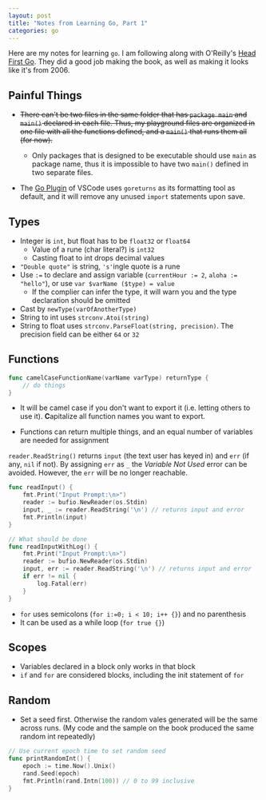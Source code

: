 ```yaml
---
layout: post
title: "Notes from Learning Go, Part 1"
categories: go 
---
```


Here are my notes for learning `go`. I am following along with O'Reilly's [Head First Go](https://www.amazon.com/dp/1491969555/). They did a good job making the book, as well as making it looks like it's from 2006.

## Painful Things

- ~~There can't be two files in the same folder that has `package main` and `main()` declared in each file. Thus, my playground files are organized in one file with all the functions defined, and a `main()` that runs them all (for now).~~
  - Only packages that is designed to be executable should use `main` as package name, thus it is impossible to have two `main()` defined in two separate files. 

- The [Go Plugin](https://marketplace.visualstudio.com/items?itemName=ms-vscode.Go) of VSCode uses `goreturns` as its formatting tool as default, and it will remove any unused `import` statements upon save. 

## Types

- Integer is `int`, but float has to be `float32` or `float64`
  - Value of a rune (char literal?) is `int32`
  - Casting float to int drops decimal values
- `"Double quote"` is string, `'s'`ingle quote is a rune
- Use `:=` to declare and assign variable (`currentHour := 2`, `aloha := "hello"`), or use `var $varName ($type) = value`
  - If the complier can infer the type, it will warn you and the type declaration should be omitted
- Cast by `newType(varOfAnotherType)`
- String to int uses `strconv.Atoi(string)`
- String to float uses `strconv.ParseFloat(string, precision)`. The precision field can be either `64` or `32`

## Functions

```go
func camelCaseFunctionName(varName varType) returnType {
    // do things
}
```

- It will be camel case if you don't want to export it (i.e. letting others to use it). **C**apitalize all function names you want to export.

- Functions can return multiple things, and an equal number of variables are needed for assignment

`reader.ReadString()` returns `input` (the text user has keyed in) and `err` (if any, `nil` if not). By assigning `err` as `_` the *Variable Not Used* error can be avoided. However, the `err` will be no longer reachable. 

```go
func readInput() {
    fmt.Print("Input Prompt:\n>")
    reader := bufio.NewReader(os.Stdin)
    input, _ := reader.ReadString('\n') // returns input and error
    fmt.Println(input)
}

// What should be done 
func readInputWithLog() {
    fmt.Print("Input Prompt:\n>")
    reader := bufio.NewReader(os.Stdin)
    input, err := reader.ReadString('\n') // returns input and error
    if err != nil {
        log.Fatal(err)
    }
}
```

- `for` uses semicolons (`for i:=0; i < 10; i++ {}`) and no parenthesis
- It can be used as a while loop (`for true {}`)

## Scopes

- Variables declared in a block only works in that block
- `if` and `for` are considered blocks, including the init statement of `for`

## Random

- Set a seed first. Otherwise the random vales generated will be the same across runs. (My code and the sample on the book produced the same random int repeatedly)

```go
// Use current epoch time to set random seed
func printRandomInt() {
    epoch := time.Now().Unix()
    rand.Seed(epoch)
    fmt.Println(rand.Intn(100)) // 0 to 99 inclusive
}
```